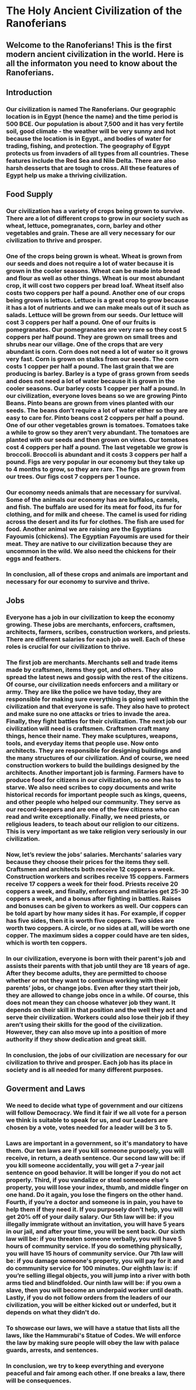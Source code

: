 # The Holy Ancient Civilization of the Ranoferians

## Welcome to the Ranoferians! This is the first modern ancient civilization in the world. Here is all the informaton you need to know about the Ranoferians.

## Introduction

### 	Our civilization is named The Ranoferians. Our geographic location is in Egypt (hence the name) and the time period is 500 BCE. Our population is about 7,500 and it has very fertile soil, good climate - the weather will be very sunny and hot because the location is in Egypt., and bodies of water for trading, fishing, and protection. The geography of Egypt protects us from invaders of all types from all countries. These features include the Red Sea and Nile Delta. There are also harsh desserts that are tough to cross. All these features of Egypt help us make a thriving civilization.

## Food Supply

### 	Our civilization has a variety of crops being grown to survive. There are a lot of different crops to grow in our society such as wheat, lettuce, pomegranates, corn, barley and other vegetables and grain. These are all very necessary for  our civilization to thrive and prosper.

### 	One of the crops being grown is wheat. Wheat is grown from our seeds and does not require a lot of water because it is  grown in the cooler seasons. Wheat can be made into bread and flour as well as other things. Wheat is our most abundant crop, it will cost two coppers per bread loaf. Wheat itself also costs two coppers per half a pound. Another one of our crops being grown is lettuce. Lettuce is a great crop to grow because it has a lot of nutrients and we can make meals out of it such as salads. Lettuce will be grown from our seeds.  Our lettuce will cost 3 coppers per half a pound. One of our fruits is pomegranates. Our pomegranates are very rare so they cost 5 coppers per half pound. They are grown on small trees and shrubs near our village. One of the crops that are very abundant is corn. Corn does not need a lot of water so it grows very fast. Corn is grown on stalks from our seeds.  The corn costs 1 copper per half a pound. The last grain that we are producing is barley. Barley is a type of grass grown from seeds and does not need a lot of water because it is grown in the cooler seasons. Our barley costs 1 copper per half a  pound. In our civilization, everyone loves beans so we are growing Pinto Beans. Pinto beans are grown from vines planted with our seeds. The beans don’t require a lot of water either so they are easy to care for. Pinto beans cost 2 coppers per half a pound. One of our other vegetables grown is tomatoes. Tomatoes take a while to grow so they aren’t very abundant. The tomatoes are planted with our seeds and then grown on vines.  Our tomatoes cost 4 coppers per half a pound. The last vegetable we grow is broccoli. Broccoli is abundant and it costs 3 coppers per half a pound. Figs are very popular in our economy but they take up to 4 months to grow, so they are rare. The figs are grown from our trees. Our figs cost 7 coppers per 1 ounce. 
	
### 	Our economy needs animals that are necessary for survival. Some of the animals our economy has are buffalos, camels, and fish. The buffalo are used for its meat for food, its fur for clothing, and for milk and cheese. The camel is used for riding across the desert and its fur for clothes. The fish are used for food. Another animal we are raising are the Egyptians Fayoumis (chickens). The Egyptian Fayoumis are used for their meat. They are native to our civilization because they are uncommon in the wild. We also need the chickens for their eggs and feathers. 

### 	In conclusion, all of these crops and animals are important and necessary for our economy to survive and thrive.

## Jobs

### Everyone has a job in our civilization to keep the economy growing. These jobs are merchants, enforcers, craftsmen, architects, farmers, scribes, construction workers, and priests. There are different salaries for each job as well. Each of these roles is crucial for our civilization to thrive. 

### The first job are merchants. Merchants sell and trade items made by craftsmen, items they got, and others. They also spread the latest news and gossip with the rest of the citizens. Of course, our civilization needs enforcers and a military or army. They are like the police we have today, they are responsible for making sure everything is going well within the civilization and that everyone is safe. They also have to protect and make sure no one attacks or tries to invade the area. Finally, they fight battles for their civilization. The next job our civilization will need is craftsmen. Craftsmen craft many things, hence their name. They make sculptures, weapons, tools, and everyday items that people use. Now onto architects. They are responsible for designing buildings and the many structures of our civilization. And of course, we need construction workers to build the buildings designed by the architects. Another important job is farming. Farmers have to produce food for citizens in our civilization, so no one has to starve. We also need scribes to copy documents and write historical records for important people such as kings, queens, and other people who helped our community. They serve as our record-keepers and are one of the few citizens who can read and write exceptionally. Finally, we need priests, or religious leaders, to teach about our religion to our citizens. This is very important as we take religion very seriously in our civilization.

### Now, let’s review the jobs’ salaries. Merchants’ salaries vary because they choose their prices for the items they sell. Craftsmen and architects both receive 12 coppers a week. Construction workers and scribes receive 15 coppers. Farmers receive 17 coppers a week for their food. Priests receive 20 coppers a week, and finally, enforcers and militaries get 25-30 coppers a week, and a bonus after fighting in battles. Raises and bonuses can be given to workers as well. Our coppers can be told apart by how many sides it has. For example, if copper has five sides, then it is worth five coppers. Two sides are worth two coppers. A circle, or no sides at all, will be worth one copper. The maximum sides a copper could have are ten sides, which is worth ten coppers.

### In our civilization, everyone is born with their parent's job and assists their parents with that job until they are 18 years of age. After they become adults, they are permitted to choose whether or not they want to continue working with their parents’ jobs, or change jobs. Even after they start their job, they are allowed to change jobs once in a while. Of course, this does not mean they can choose whatever job they want. It depends on their skill in that position and the well they act and serve their civilization. Workers could also lose their job if they aren’t using their skills for the good of the civilization. However, they can also move up into a position of more authority if they show dedication and great skill.

### In conclusion, the jobs of our civilization are necessary for our civilization to thrive and prosper. Each job has its place in society and is all needed for many different purposes.

## Goverment and Laws

### We need to decide what type of government and our citizens will follow Democracy.  We find it fair if we all vote for a person we think is suitable to speak for us, and our Leaders are chosen by a vote, votes needed for a leader will be 3 to 5.

### Laws are important in a government, so it's mandatory to have them. Our ten laws are if you kill someone purposely, you will receive, in return, a death sentence. Our second law will be: if you kill someone accidentally, you will get a 7-year jail sentence on good behavior. It will be longer if you do not act properly. Third, if you vandalize or steal someone else's property, you will lose your index, thumb, and middle finger on one hand. Do it again, you lose the fingers on the other hand. Fourth, if you’re a doctor and someone is in pain, you have to help them if they need it. If you purposely don’t help, you will get 20% off of your daily salary. Our 5th law will be: if you illegally immigrate without an invitation, you will have 5 years in our jail, and after your time, you will be sent back. Our sixth law will be: if you threaten someone verbally, you will have 5 hours of community service. If you do something physically, you will have 15 hours of community service. Our 7th law will be: if you damage someone's property, you will pay for it and do community service for 100 minutes. Our eighth law is: if you’re selling illegal objects, you will jump into a river with both arms tied and blindfolded. Our ninth law will be: if you own a slave, then you will become an underpaid worker until death. Lastly, if you do not follow orders from the leaders of our civilization, you will be either kicked out or underfed, but it depends on what they didn't do.
 
### To showcase our laws, we will have a statue that lists all the laws, like the Hammurabi's Statue of Codes. We will enforce the law by making sure people will obey the law with palace guards, arrests, and sentences.

### In conclusion, we try to keep everything and everyone peaceful and fair among each other. If one breaks a law, there will be consequences.  
